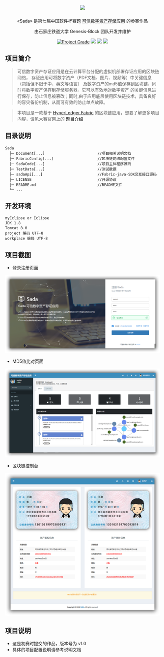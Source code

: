 # <div align="center"><img align="center" height="56" src="http://ovasw3yf9.bkt.clouddn.com/blog/180919/LgLja7H529.png?imageslim"></div>

<p align="center">«Sada» 是第七届中国软件杯赛题 <a href="http://www.cnsoftbei.com/bencandy.php?fid=151&aid=1613">可信数字资产存储应用</a> 的参赛作品</p>

<p align="center">由石家庄铁道大学 Genesis-Block 团队开发并维护</p>

<p align="center">
  <a href="https://www.codacy.com/app/dmego/Sada?utm_source=github.com&amp;utm_medium=referral&amp;utm_content=dmego/Sada&amp;utm_campaign=Badge_Grade"><img src="https://api.codacy.com/project/badge/Grade/d9884c5066fe4e818bc07a8caebd4a99" title="Project Grade"></a>
  <a href="https://github.com/dmego/Sada/tree/V1.0"><img src="https://img.shields.io/badge/version-V1.0-green.svg"></a>
  <a href="https://github.com/dmego/Sada/tree/V1.0/LICENSE.md"><img src="https://img.shields.io/github/license/mashape/apistatus.svg"></a>
  <a href="https://saythanks.io/to/dmego"><img src="https://img.shields.io/badge/Say-Thanks!-1EAEDB.svg"></a>
</p>

## 项目简介

>可信数字资产存证应用是在云计算平台分配的虚拟机部署存证应用的区块链网络， 存证应用可将数字资产（PDF文档、图片、视频等）中关键信息（包括但不限于中、英文等语言） 及数字资产的md5值保存到区块链，同时将数字资产保存到存储服务器。它可以有效地对数字资产 的关键信息进行保存，防止信息被篡改；同时,由于应用底层使用区块链技术，具备良好的容灾备份机制，从而可有效的防止单点故障。

>本项目是一款基于 [HyperLedger Fabric](https://github.com/hyperledger/fabric) 的区块链应用，想要了解更多项目内容，请见大赛官网上的 [题目介绍](http://www.cnsoftbei.com/bencandy.php?fid=151&aid=1613)

## 目录说明

```
Sada
  ├─ Document[...]                        //项目相关说明文档
  ├─ FabricConfig[...]                    //区块链网络配置文件
  ├─ SadaCode[...]                        //项目主体程序源码
  ├─ TestData[...]                        //测试数据
  ├─ sadaApi[...]                         //Fabric-java-SDK交互接口源码
  ├─ LICENSE                              //开源协议
  ├─ README.md                            //README文件
  └─ ...
```

## 开发环境

```
myEclipse or Eclipse
JDK 1.8
Tomcat 8.0
project 编码 UTF-8
workplace 编码 UTF-8
```

## 项目截图

- 登录注册页面

![区块链管理](TestData/images/31.png)

- MD5值比对页面

![区块链管理](TestData/images/11.png)

- 区块链控制台

![区块链管理](TestData/images/21.png)

## 项目说明

- 这是初赛时提交的作品，版本号为 v1.0
- 具体的项目配置说明请参考说明文档